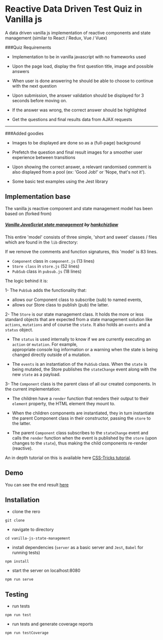 # Reactive Data Driven Test Quiz in Vanilla js

A data driven vanilla js implementation of reactive components and state management (similar to React / Redux, Vue / Vuex)

###Quiz Requirements

- Implementation to be in vanilla javascript with no frameworks used

- Upon the page load, display the first question title, image and possible answers

- When user is done answering he should be able to choose to continue with the next question

- Upon submission, the answer validation should be displayed for 3 seconds before moving on.

- If the answer was wrong, the correct answer should be highlighted

- Get the questions and final results data from AJAX requests 
 
***

###Added goodies

- Images to be displayed are done so as a (full-page) background

- Prefetch the question and final result images for a smoother user experience between transitions

- Upon showing the correct answer, a relevant randomised comment is also displayed from a pool (ex: 'Good Job!' or 'Nope, that's not it').

- Some basic test examples using the Jest library
 
## Implementation base

The vanilla js reactive component and state management model has been based on (forked from) 

##### [Vanilla JavaScript state management](https://github.com/hankchizljaw/vanilla-js-state-management) by [hankchizljaw](https://github.com/hankchizljaw) 

This entire 'model' consists of three simple, 'short and sweet' classes / files which are found in the `lib` directory:

If we remove the comments and function signatures, this 'model' is 83 lines.

- `Component` class in `component.js` (13 lines)
- `Store class` in `store.js` (52 lines)
- `PubSub` class in `pubsub.js` (18 lines)

The logic behind it is:

1- The `PubSub` adds the functionality that:
- allows our Component class to subscribe (sub) to named events, 
- allows our Store class to publish (pub) the latter.

2- The `Store` is our state management class. It holds the more or less standard objects that 
are expected from a state management solution like `actions`, `mutations` and of course the `state`.
It also holds an `events` and a `status` object. 

- The `status` is used internally to know if we are currently executing an `action` or `mutation`. For example,  
appropriate console log information or a warning when the state is being changed directly outside of a mutation.

- The `events` is an instantiation of the `PubSub` class. When the `state` is being mutated, the Store 
publishes the `stateChange` event along with the new `state` as a payload.

3- The `Component` class is the parent class of all our created components. In the current implementation:

- The children have a `render` function that renders their output to their `element` property, the HTML element they mount to.

- When the children components are instantiated, they in turn instantiate the 
parent Component class in their constructor, passing the `store` to the latter. 

- The parent `Component` class subscribes to the `stateChange` event and calls the `render` function 
when the event is published by the `store` (upon changes to the `state`), thus making the child components re-render (reactive).  

An in depth tutorial on this is available here [CSS-Tricks tutorial](https://css-tricks.com/build-a-state-management-system-with-vanilla-javascript).

## Demo

You can see the end result [here](https://got.quiz.cinema.ttic.ca/)


## Installation

- clone the rero

`git clone `

- navigate to directory

`cd vanilla-js-state-management`

- install dependencies (`server` as a basic server and `Jest`, `Babel` for running tests)

`npm install`

- start the server on localhost:8080

`npm run serve`

## Testing

- run tests

`npm run test`

- run tests and generate coverage reports

`npm run testCoverage`